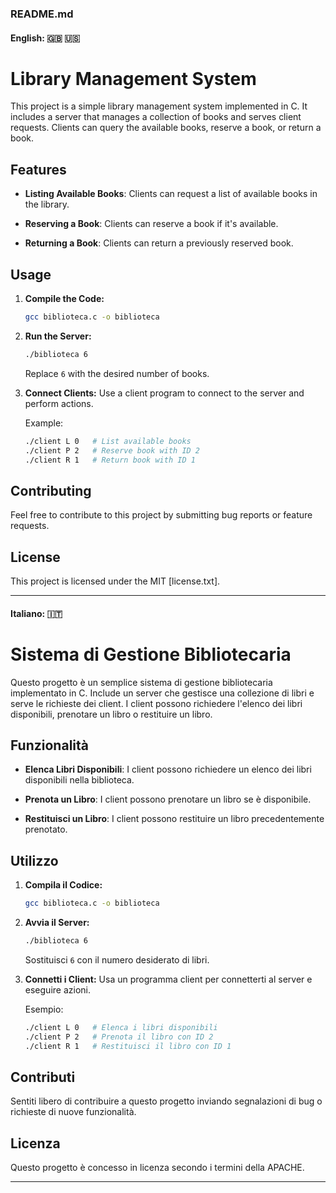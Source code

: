 ### README.md

#### English: 🇬🇧 🇺🇸

# Library Management System

This project is a simple library management system implemented in C. It includes a server that manages a collection of books and serves client requests. Clients can query the available books, reserve a book, or return a book.

## Features

- **Listing Available Books**: Clients can request a list of available books in the library.
  
- **Reserving a Book**: Clients can reserve a book if it's available.

- **Returning a Book**: Clients can return a previously reserved book.

## Usage

1. **Compile the Code:**
   ```bash
   gcc biblioteca.c -o biblioteca
   ```

2. **Run the Server:**
   ```bash
   ./biblioteca 6
   ```
   Replace `6` with the desired number of books.

3. **Connect Clients:**
   Use a client program to connect to the server and perform actions.

   Example:
   ```bash
   ./client L 0   # List available books
   ./client P 2   # Reserve book with ID 2
   ./client R 1   # Return book with ID 1
   ```

## Contributing

Feel free to contribute to this project by submitting bug reports or feature requests.

## License

This project is licensed under the MIT [license.txt].

---

#### Italiano: 🇮🇹

# Sistema di Gestione Bibliotecaria

Questo progetto è un semplice sistema di gestione bibliotecaria implementato in C. Include un server che gestisce una collezione di libri e serve le richieste dei client. I client possono richiedere l'elenco dei libri disponibili, prenotare un libro o restituire un libro.

## Funzionalità

- **Elenca Libri Disponibili**: I client possono richiedere un elenco dei libri disponibili nella biblioteca.
  
- **Prenota un Libro**: I client possono prenotare un libro se è disponibile.

- **Restituisci un Libro**: I client possono restituire un libro precedentemente prenotato.

## Utilizzo

1. **Compila il Codice:**
   ```bash
   gcc biblioteca.c -o biblioteca
   ```

2. **Avvia il Server:**
   ```bash
   ./biblioteca 6
   ```
   Sostituisci `6` con il numero desiderato di libri.

3. **Connetti i Client:**
   Usa un programma client per connetterti al server e eseguire azioni.

   Esempio:
   ```bash
   ./client L 0   # Elenca i libri disponibili
   ./client P 2   # Prenota il libro con ID 2
   ./client R 1   # Restituisci il libro con ID 1
   ```

## Contributi

Sentiti libero di contribuire a questo progetto inviando segnalazioni di bug o richieste di nuove funzionalità.

## Licenza

Questo progetto è concesso in licenza secondo i termini della APACHE.

--- 

